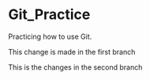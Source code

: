 # Git_Practice
Practicing how to use Git.

This change is made in the first branch

This is the changes in the second branch
